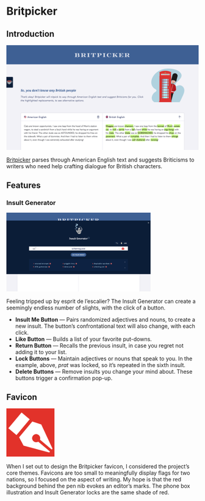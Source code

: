 # Britpicker

## Introduction

 ![Homepage screenshot](images/read-me/homepage.png "Homepage screenshot")

 [Britpicker](https://cassiopeian.github.io/britpicker) parses through American English text and suggests Briticisms to writers who need help crafting dialogue for British characters.

## Features

 ### Insult Generator

 <img src="images/read-me/insult-generator.png" style="width: 75%" />

 Feeling tripped up by esprit de l’escalier? The Insult Generator can create a seemingly endless number of slights, with the click of a button.

 + **Insult Me Button** &mdash; Pairs randomized adjectives and nouns, to create a new insult. The button’s confrontational text will also change, with each click.
 + **Like Button** &mdash; Builds a list of your favorite put-downs.
 + **Return Button** &mdash; Recalls the previous insult, in case you regret not adding it to your list.
 + **Lock Buttons** &mdash; Maintain adjectives or nouns that speak to you. In the example, above, *prat* was locked, so it’s repeated in the sixth insult.
 + **Delete Buttons** &mdash; Remove insults you change your mind about. These buttons trigger a confirmation pop-up.

## Favicon

 <img src="images/nib-favicon.png" style="width: 25%" />

 When I set out to design the Britpicker favicon, I considered the project’s core themes. Favicons are too small to meaningfully display flags for two nations, so I focused on the aspect of writing. My hope is that the red background behind the pen nib evokes an editor’s marks. The phone box illustration and Insult Generator locks are the same shade of red.
